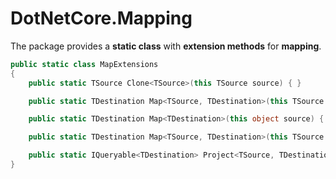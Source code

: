# DotNetCore.Mapping

The package provides a **static class** with **extension methods** for **mapping**.

```cs
public static class MapExtensions
{
    public static TSource Clone<TSource>(this TSource source) { }

    public static TDestination Map<TSource, TDestination>(this TSource source) { }

    public static TDestination Map<TDestination>(this object source) { }

    public static TDestination Map<TSource, TDestination>(this TSource source, TDestination destination) { }

    public static IQueryable<TDestination> Project<TSource, TDestination>(this IQueryable<TSource> queryable) { }
}
```
